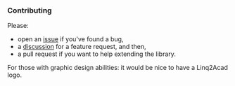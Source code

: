 ### Contributing

Please:

- open an [issue](https://github.com/wtertinek/Linq2Acad/issues) if you've found a bug,
- a [discussion](https://github.com/wtertinek/Linq2Acad/discussions/new) for a feature request, and then, 
- a pull request if you want to help extending the library.

For those with graphic design abilities: it would be nice to have a Linq2Acad logo.